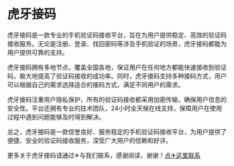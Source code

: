 # 虎牙接码

虎牙接码是一款专业的手机验证码接收平台，旨在为用户提供稳定、高效的验证码接收服务。无论是注册、登录、找回密码等涉及手机验证的场景，虎牙接码都能为用户提供可靠的支持。

虎牙接码拥有多地节点，覆盖全国各地，保证用户在任何地方都能快速接收到验证码，极大地提高了验证码接收的成功率。同时，虎牙接码支持多种接码方式，用户可以根据自己的需求选择适合的接码方式，满足不同用户的需求。

虎牙接码注重用户隐私保护，所有的验证码接收都采用加密传输，确保用户信息的安全性。平台还拥有专业的技术团队，24小时全天候在线支持，保障用户在使用过程中遇到问题能够及时得到解决。

总之，虎牙接码是一款信誉良好、服务稳定的手机验证码接收平台，为用户提供了便捷、安全的验证码接收服务，深受广大用户的信赖和好评。

更多关于虎牙接码请通过✈与我们联系，感谢阅读，谢谢！[点✈这里联系](https://c.k02.cc)